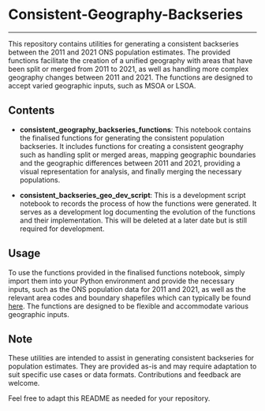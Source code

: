 # Consistent-Geography-Backseries

---

This repository contains utilities for generating a consistent backseries between the 2011 and 2021 ONS population estimates. The provided functions facilitate the creation of a unified geography with areas that have been split or merged from 2011 to 2021, as well as handling more complex geography changes between 2011 and 2021. The functions are designed to accept varied geographic inputs, such as MSOA or LSOA.

## Contents

- **consistent_geography_backseries_functions**: This notebook contains the finalised functions for generating the consistent population backseries. It includes functions for creating a consistent geography such as handling split or merged areas, mapping geographic boundaries and the geographic differences between 2011 and 2021, providing a visual representation for analysis, and finally merging the necessary populations.

- **consistent_backseries_geo_dev_script**: This is a development script notebook to records the process of how the functions were generated. It serves as a development log documenting the evolution of the functions and their implementation. This will be deleted at a later date but is still required for development.

## Usage

To use the functions provided in the finalised functions notebook, simply import them into your Python environment and provide the necessary inputs, such as the ONS population data for 2011 and 2021, as well as the relevant area codes and boundary shapefiles which can typically be found [here](https://geoportal.statistics.gov.uk/). The functions are designed to be flexible and accommodate various geographic inputs.

## Note

These utilities are intended to assist in generating consistent backseries for population estimates. They are provided as-is and may require adaptation to suit specific use cases or data formats. Contributions and feedback are welcome.

Feel free to adapt this README as needed for your repository.
